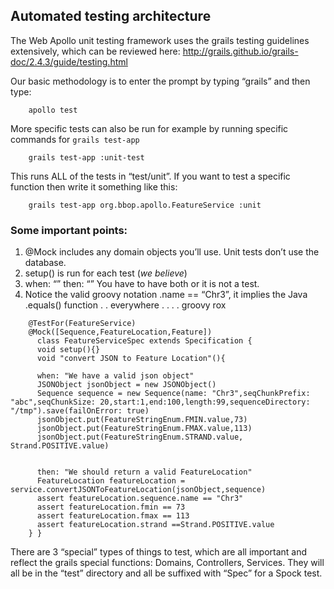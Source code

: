 
## Automated testing architecture

The Web Apollo unit testing framework uses the grails testing guidelines extensively, which can be reviewed here: http://grails.github.io/grails-doc/2.4.3/guide/testing.html


Our basic methodology is to enter the prompt by typing “grails” and then type:

```
    apollo test
````


More specific tests can also be run for example by running specific commands for `grails test-app`

```
    grails test-app :unit-test
```

This runs ALL of the tests in “test/unit”. If you want to test a specific function then write it something like this:

```
    grails test-app org.bbop.apollo.FeatureService :unit 
```



### Some important points:

1. @Mock includes any domain objects you’ll use.  Unit tests don’t use the database.
2. setup() is run for each test (*we believe*) 
3. when: “” then: “”   You have to have both or it is not a test. 
4. Notice the valid groovy notation  .name == “Chr3”, it implies the Java .equals() function . . everywhere . . . . groovy rox

```
    @TestFor(FeatureService)
    @Mock([Sequence,FeatureLocation,Feature])
      class FeatureServiceSpec extends Specification {
      void setup(){}
      void "convert JSON to Feature Location"(){
    
      when: "We have a valid json object"
      JSONObject jsonObject = new JSONObject()
      Sequence sequence = new Sequence(name: "Chr3",seqChunkPrefix: "abc",seqChunkSize: 20,start:1,end:100,length:99,sequenceDirectory: "/tmp").save(failOnError: true)
      jsonObject.put(FeatureStringEnum.FMIN.value,73)
      jsonObject.put(FeatureStringEnum.FMAX.value,113)
      jsonObject.put(FeatureStringEnum.STRAND.value, Strand.POSITIVE.value)

    
      then: "We should return a valid FeatureLocation"
      FeatureLocation featureLocation = service.convertJSONToFeatureLocation(jsonObject,sequence)
      assert featureLocation.sequence.name == "Chr3"
      assert featureLocation.fmin == 73
      assert featureLocation.fmax == 113
      assert featureLocation.strand ==Strand.POSITIVE.value
    } }
```

There are 3 “special” types of things to test, which are all important and reflect the grails special functions: Domains, Controllers, Services.  They will all be in the “test” directory and all be suffixed with “Spec” for a Spock test.




